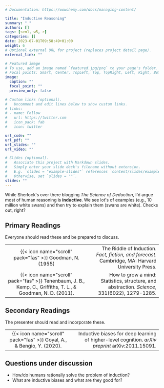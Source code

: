```yaml
---
# Documentation: https://wowchemy.com/docs/managing-content/

title: "Inductive Reasoning"
summary: " "
authors: []
tags: [sem1, w5, r]
categories: []
date: 2023-07-01T09:58:49+01:00
weight: 6
# Optional external URL for project (replaces project detail page).
external_link: ""

# Featured image
# To use, add an image named `featured.jpg/png` to your page's folder.
# Focal points: Smart, Center, TopLeft, Top, TopRight, Left, Right, BottomLeft, Bottom, BottomRight.
image:
  caption: ""
  focal_point: ""
  preview_only: false

# Custom links (optional).
#   Uncomment and edit lines below to show custom links.
# links:
# - name: Follow
#   url: https://twitter.com
#   icon_pack: fab
#   icon: twitter

url_code: ""
url_pdf: ""
url_slides: ""
url_video: ""

# Slides (optional).
#   Associate this project with Markdown slides.
#   Simply enter your slide deck's filename without extension.
#   E.g. `slides = "example-slides"` references `content/slides/example-slides.md`.
#   Otherwise, set `slides = ""`.
slides: ""
---
```


While Sherlock's over there blogging *The Science of Deduction*, I'd argue most of human reasoning is **inductive**. We see lot's of examples (e.g., 10 million white swans) and then try to explain them (swans are white). Checks out, right?

## Primary Readings

Everyone should read these and be prepared to discuss.

|  |  |
|:----:|-----:|
| {{< icon name="scroll" pack="fas" >}} Goodman, N. (1955) | The Riddle of Induction. *Fact, fiction, and forecast*. Cambridge, MA: Harvard University Press. |
| {{< icon name="scroll" pack="fas" >}} Tenenbaum, J. B., Kemp, C., Griffiths, T. L., & Goodman, N. D. (2011). | How to grow a mind: Statistics, structure, and abstraction. *Science*, 331(6022), 1279-1285. |

## Secondary Readings

The presenter should read and incorporate these.

|  |  |
|:----:|-----:|
| {{< icon name="scroll" pack="fas" >}} Goyal, A., & Bengio, Y. (2020). | Inductive biases for deep learning of higher-level cognition. *arXiv preprint* arXiv:2011.15091. |

## Questions under discussion

- How/do humans rationally solve the problem of induction?
- What are inductive biases and what are they good for?


